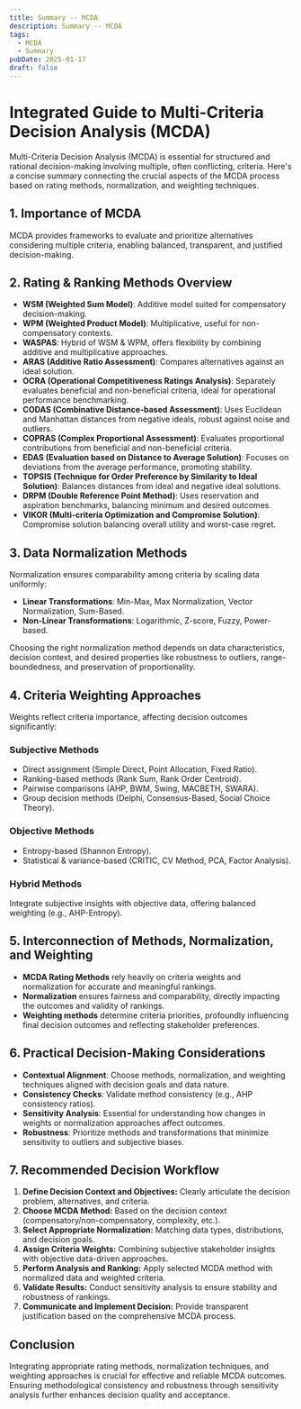 ```yaml
---
title: Summary -- MCDA
description: Summary -- MCDA
tags:
  - MCDA
  - Summary
pubDate: 2025-01-17
draft: false
---
```

# Integrated Guide to Multi-Criteria Decision Analysis (MCDA)

Multi-Criteria Decision Analysis (MCDA) is essential for structured and rational decision-making involving multiple, often conflicting, criteria. Here's a concise summary connecting the crucial aspects of the MCDA process based on rating methods, normalization, and weighting techniques.

## 1. Importance of MCDA
MCDA provides frameworks to evaluate and prioritize alternatives considering multiple criteria, enabling balanced, transparent, and justified decision-making.

## 2. Rating & Ranking Methods Overview

- **WSM (Weighted Sum Model)**: Additive model suited for compensatory decision-making.
- **WPM (Weighted Product Model)**: Multiplicative, useful for non-compensatory contexts.
- **WASPAS**: Hybrid of WSM & WPM, offers flexibility by combining additive and multiplicative approaches.
- **ARAS (Additive Ratio Assessment)**: Compares alternatives against an ideal solution.
- **OCRA (Operational Competitiveness Ratings Analysis)**: Separately evaluates beneficial and non-beneficial criteria, ideal for operational performance benchmarking.
- **CODAS (Combinative Distance-based Assessment)**: Uses Euclidean and Manhattan distances from negative ideals, robust against noise and outliers.
- **COPRAS (Complex Proportional Assessment)**: Evaluates proportional contributions from beneficial and non-beneficial criteria.
- **EDAS (Evaluation based on Distance to Average Solution)**: Focuses on deviations from the average performance, promoting stability.
- **TOPSIS (Technique for Order Preference by Similarity to Ideal Solution)**: Balances distances from ideal and negative ideal solutions.
- **DRPM (Double Reference Point Method)**: Uses reservation and aspiration benchmarks, balancing minimum and desired outcomes.
- **VIKOR (Multi-criteria Optimization and Compromise Solution)**: Compromise solution balancing overall utility and worst-case regret.

## 3. Data Normalization Methods
Normalization ensures comparability among criteria by scaling data uniformly:
- **Linear Transformations**: Min-Max, Max Normalization, Vector Normalization, Sum-Based.
- **Non-Linear Transformations**: Logarithmic, Z-score, Fuzzy, Power-based.

Choosing the right normalization method depends on data characteristics, decision context, and desired properties like robustness to outliers, range-boundedness, and preservation of proportionality.

## 4. Criteria Weighting Approaches
Weights reflect criteria importance, affecting decision outcomes significantly:

### Subjective Methods
- Direct assignment (Simple Direct, Point Allocation, Fixed Ratio).
- Ranking-based methods (Rank Sum, Rank Order Centroid).
- Pairwise comparisons (AHP, BWM, Swing, MACBETH, SWARA).
- Group decision methods (Delphi, Consensus-Based, Social Choice Theory).

### Objective Methods
- Entropy-based (Shannon Entropy).
- Statistical & variance-based (CRITIC, CV Method, PCA, Factor Analysis).

### Hybrid Methods
Integrate subjective insights with objective data, offering balanced weighting (e.g., AHP-Entropy).

## 5. Interconnection of Methods, Normalization, and Weighting
- **MCDA Rating Methods** rely heavily on criteria weights and normalization for accurate and meaningful rankings.
- **Normalization** ensures fairness and comparability, directly impacting the outcomes and validity of rankings.
- **Weighting methods** determine criteria priorities, profoundly influencing final decision outcomes and reflecting stakeholder preferences.

## 6. Practical Decision-Making Considerations
- **Contextual Alignment**: Choose methods, normalization, and weighting techniques aligned with decision goals and data nature.
- **Consistency Checks**: Validate method consistency (e.g., AHP consistency ratios).
- **Sensitivity Analysis**: Essential for understanding how changes in weights or normalization approaches affect outcomes.
- **Robustness**: Prioritize methods and transformations that minimize sensitivity to outliers and subjective biases.

## 7. Recommended Decision Workflow

1. **Define Decision Context and Objectives:** Clearly articulate the decision problem, alternatives, and criteria.
2. **Choose MCDA Method:** Based on the decision context (compensatory/non-compensatory, complexity, etc.).
3. **Select Appropriate Normalization:** Matching data types, distributions, and decision goals.
4. **Assign Criteria Weights:** Combining subjective stakeholder insights with objective data-driven approaches.
5. **Perform Analysis and Ranking:** Apply selected MCDA method with normalized data and weighted criteria.
6. **Validate Results:** Conduct sensitivity analysis to ensure stability and robustness of rankings.
7. **Communicate and Implement Decision:** Provide transparent justification based on the comprehensive MCDA process.

## Conclusion
Integrating appropriate rating methods, normalization techniques, and weighting approaches is crucial for effective and reliable MCDA outcomes. Ensuring methodological consistency and robustness through sensitivity analysis further enhances decision quality and acceptance.

